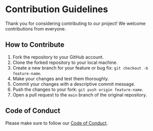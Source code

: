# Contribution Guidelines

Thank you for considering contributing to our project! We welcome contributions from everyone.

## How to Contribute

1. Fork the repository to your GitHub account.
2. Clone the forked repository to your local machine.
3. Create a new branch for your feature or bug fix: `git checkout -b feature-name`.
4. Make your changes and test them thoroughly.
5. Commit your changes with a descriptive commit message.
6. Push the changes to your fork: `git push origin feature-name`.
7. Open a pull request to the `main` branch of the original repository.

## Code of Conduct

Please make sure to follow our [Code of Conduct](CODE_OF_CONDUCT.md).


